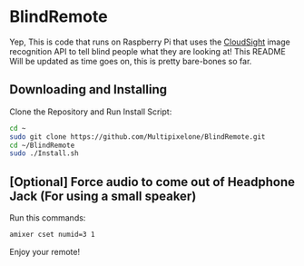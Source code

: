 # BlindRemote
Yep, This is code that runs on Raspberry Pi that uses the [CloudSight](http://www.cloudsightapi.com/ "Cloudsight API") image recognition API to tell blind people what they are looking at! This README Will be updated as time goes on, this is pretty bare-bones so far.

## Downloading and Installing
Clone the Repository and Run Install Script:
```bash
cd ~
sudo git clone https://github.com/Multipixelone/BlindRemote.git
cd ~/BlindRemote
sudo ./Install.sh
```
## [Optional] Force audio to come out of Headphone Jack (For using a small speaker)
Run this commands:
```bash
amixer cset numid=3 1
```

Enjoy your remote!
